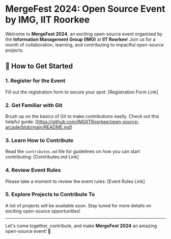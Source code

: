 # MergeFest 2024: Open Source Event by IMG, IIT Roorkee

Welcome to **MergeFest 2024**, an exciting open-source event organized by the **Information Management Group (IMG)** at **IIT Roorkee**! Join us for a month of collaboration, learning, and contributing to impactful open-source projects.

## 🚀 How to Get Started

### 1. **Register for the Event**
Fill out the registration form to secure your spot: [Registration Form Link]

### 2. **Get Familiar with Git**
Brush up on the basics of Git to make contributions easily. Check out this helpful guide: [https://github.com/IMGIITRoorkee/open-source-arcade/blob/main/README.md]

### 3. **Learn How to Contribute**
Read the `contributes.md` file for guidelines on how you can start contributing: [Contributes.md Link]

### 4. **Review Event Rules**
Please take a moment to review the event rules: [Event Rules Link]

### 5. **Explore Projects to Contribute To**
A list of projects will be available soon. Stay tuned for more details on exciting open-source opportunities!

---

Let's come together, contribute, and make **MergeFest 2024** an amazing open-source event! 🌟
